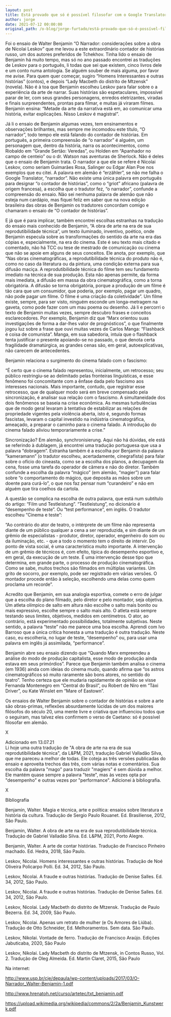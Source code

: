 ```yaml
---
layout: post
title: Está provado que só é possível filosofar com o Google Translator
author: jorge
date: 2021-07-12 00:00:00
original_path: /o-blog/jorge-furtado/está-provado-que-só-é-possível-filosofar-com-o-google-translator.html
---
```


Foi o ensaio de Walter Benjamin “O Narrador: considerações sobre a obra de Nicolai Leskov” que me levou a este extraordinário contador de histórias russo, um dos autores preferidos de Tchekhov. Tinha lido o ensaio de Benjamin há muito tempo, mas só no ano passado encontrei as traduções de Leskov para o português, li todas que sei que existem, cinco livros dele e um conto numa antologia. Se alguém souber de mais alguma, por favor me avise. Para quem quer começar, sugiro “Homens Interessantes e outras histórias” (contos), e depois “Lady Macbeth do distrito de Mtzensk” (novela). Não é à toa que Benjamin escolheu Leskov para falar sobre o a experiência da arte de narrar. Suas histórias são espetaculares, impossível parar de ler, com seus grandes personagens, enredos eletrizantes, viradas e finais surpreendentes, prontas para filmar, e muitas já viraram filmes. Benjamin ensina: “Metade da arte da narrativa está em, ao comunicar uma história, evitar explicações. Nisso Leskov é magistral”.

Já li o ensaio de Benjamin algumas vezes, tem ensinamentos e observações brilhantes, mas sempre me incomodou este título, “O narrador”, todo tempo ele está falando do contador de histórias. Em português, a primeira compreensão de “o narrador” é alguém, um personagem que, dentro da história, narra os acontecimentos, como Riobaldo em “Grande Sertão: Veredas”, ou Holden em “Apanhador no campo de centeio” ou o dr. Watson nas aventuras de Sherlock. Não é deles que o ensaio de Benjamin trata. O narrador a que ele se refere é Nicolai Leskov, como seriam Guimarães Rosa, Salinger ou Edgar Alan Poe nos exemplos que eu citei. A palavra em alemão é “erzähler”, se não me falha o Google Translator, “narrador”. Não existe uma única palavra em português para designar “o contador de histórias”, como o “griot” africano (palavra de origem francesa), a escolha que o tradutor fez, “o narrador”, confunde a compreensão do ensaio. Não sei nenhuma palavra de alemão que não esteja num cardápio, mas fiquei feliz em saber que na nova edição brasileira das obras de Benjamin os tradutores concordam comigo e chamaram o ensaio de “O contador de histórias”.

E já que é para implicar, também encontrei escolhas estranhas na tradução do ensaio mais conhecido de Benjamin, “A obra de arte na era de sua reprodutibilidade técnica”, um texto iluminado, inventivo, poético, onde Benjamin especula sobre as transformações do sentido da arte na era das cópias e, especialmente, na era do cinema. Este é seu texto mais citado e comentado, não há TCC ou tese de mestrado de comunicação ou cinema que não se apoie em alguns de seus conceitos. Ele anota, por exemplo, que “Nas obras cinematográficas, a reprodutibilidade técnica do produto não é, como no caso da literatura ou da pintura, uma condição externa para sua difusão maciça. A reprodutibilidade técnica do filme tem seu fundamento imediato na técnica de sua produção. Esta não apenas permite, da forma mais imediata, a difusão em
massa da obra cinematográfica, como a torna obrigatória. A difusão se torna obrigatória, porque a produção de um filme é tão cara que um consumidor, que poderia, por exemplo, pagar um quadro, não pode pagar um filme. O filme é uma criação da coletividade”. Um filme existe, sempre, para ser visto, ninguém esconde um longa-metragem na gaveta, como pode fazer com um mau poema ou desenho.
Já li e percorri o texto de Benjamin muitas vezes, sempre descubro frases e conceitos esclarecedores. Por exemplo, Benjamin diz que “Marx orientou suas investigações de forma a dar-lhes valor de prognósticos”, o que finalmente jogou luz sobre a frase que ouvi muitas vezes de Carlos Manga: “Flashback é coisa de comunista”. Manga, em sua sabedoria, intuía que o flashback tenta justificar o presente apoiando-se no passado, o que denota certa fragilidade dramatúrgica, as grandes cenas são, em geral, autoexplicativas, não carecem de antecedentes.

Benjamin relaciona o surgimento do cinema falado com o fascismo:

“É certo que o cinema falado representou, inicialmente, um retrocesso; seu público restringiu-se ao delimitado pelas fronteiras linguísticas, e esse fenômeno foi concomitante com a ênfase dada pelo fascismo aos interesses nacionais. Mais importante, contudo, que registrar esse retrocesso, que de qualquer modo será em breve compensado pela sincronização, é analisar sua relação com o fascismo. A simultaneidade dos dois fenômenos se baseia na crise econômica. As mesmas turbulências que de modo geral levaram à tentativa de estabilizar as relações de propriedade vigentes pela violência aberta, isto é, segundo formas fascistas, levaram o capital investido na indústria cinematográfica, ameaçado, a preparar o caminho para o cinema falado. A introdução do cinema falado aliviou temporariamente a crise.”

Sincronização? Em alemão, synchronisierung. Aqui não há dúvidas, ele está se referindo à dublagem, já encontrei uma tradução portuguesa que usa a palavra “dobragem”. Estranha também é a escolha por Benjamin da palavra “kameramann” (o tradutor escolheu, acertadamente, cinegrafista) para falar sobre o ofício do cineasta, como se a escolha dos planos, a decupagem da cena, fosse uma tarefa do operador de câmera e não do diretor. Também confunde a escolha da palavra “mágico” (em alemão, “magier”) para falar sobre “o comportamento do mágico, que deposita as mãos sobre um doente para curá-lo”, o que nos faz pensar num “curandeiro” e não em alguém que tira coelhos da cartola.

A questão se complica na escolha de outra palavra, que está num subtítulo do artigo: “Film und Testleistung”. “Testleistung”, no dicionário é “desempenho de teste”.  Ou “test performance”, em inglês. O tradutor escolheu “Cinema e teste”:

“Ao contrário do ator de teatro, o intérprete de um filme não representa diante de um público qualquer a cena a ser reproduzida, e sim diante de um grêmio de especialistas - produtor, diretor, operador, engenheiro do som ou da iluminação, etc. - que a todo o momento tem o direito de intervir. Do ponto de vista social, é uma característica muito importante. A intervenção de um grêmio de técnicos é, com efeito, típica do desempenho esportivo e, em geral, da execução de um teste. É uma intervenção desse tipo que determina, em grande parte, o processo de produção cinematográfica. Como se sabe, muitos trechos são filmados em múltiplas variantes. Um grito de socorro, por exemplo, pode ser registrado em várias versões. O montador procede então à seleção, escolhendo uma delas como quem proclama um recorde”.

Acredito que Benjamin, em sua analogia esportiva, comete o erro de julgar que a escolha do plano filmado, pelo diretor e pelo montador, seja objetiva. Um atleta olímpico de salto em altura não escolhe o salto mais bonito ou mais expressivo, escolhe sempre o salto mais alto. O atleta está sempre testando seus limites, objetivos, medidos em centímetros. O ator, ao contrário, está experimentado possibilidades, totalmente subjetivas. Neste sentido, a palavra “teste” não me parece uma boa escolha. Aprendi com Ivo Barroso que a única crítica honesta a uma tradução é outra tradução. Neste caso, eu escolheria, no lugar de teste, “desempenho” ou, para usar uma palavra em inglês já assimilada, “performance”.

Benjamin abre seu ensaio dizendo que “Quando Marx empreendeu a análise do modo de produção capitalista, esse modo de produção ainda estava em seus primórdios”. Parece que Benjamin também analisa o cinema (em 1936) ainda com ideias do cinema mudo, quando afirma que “os astros cinematográficos só muito raramente são bons atores, no sentido do teatro”. Tenho certeza que ele mudaria rapidamente de opinião se visse Fernanda Montenegro em “Central do Brasil”, ou Robert de Niro em “Táxi Driver”, ou Kate Winslet em “Mare of Eastown”.

Os ensaios de Walter Benjamin sobre o contador de histórias e sobre a arte são obras-primas, reflexões absurdamente lúcidas de um dos maiores filósofos do século 20, uma mente livre e criativa que influenciou todos que o seguiram, mas talvez eles confirmem o verso de Caetano: só é possível filosofar em alemão.

X

Adicionado em 13.07.21  
Li hoje uma outra tradução de "A obra de arte na era de sua reprodutibilidade técnica", da L&PM, 2021, tradução Gabriel Valladão Silva, que me pareceu a melhor de todas. Ele coteja as três versões publicadas do ensaio e aproveita trechos das três, com várias notas e comentários. Sua escolha da palavra "mago" para traduzir "magiers" é sem dúvida a melhor. Ele mantém quase sempre a palavra "teste", mas às vezes opta por "desempenho" e outras vezes por "performance". Adicionei à bibliografia. 

X

Bibliografia

Benjamin, Walter. Magia e técnica, arte e política: ensaios sobre literatura e história da cultura. Tradução de Sergio Paulo Rouanet. Ed. Brasiliense, 2012, São Paulo.

Benjamin, Walter. A obra de arte na era de sua reprodutibilidade técnica. Tradução de Gabriel Valladão Silva. Ed. L&PM, 2021, Porto Alegre.

Benjamin, Walter. A arte de contar histórias. Tradução de Francisco Pinheiro machado. Ed. Hedra, 2018, São Paulo.

Leskov, Nicolai. Homens interessantes e outras histórias. Tradução de Noé Oliveira Policarpo Polli. Ed. 34, 2012, São Paulo.

Leskov, Nicolai. A fraude e outras histórias. Tradução de Denise Salles. Ed. 34, 2012, São Paulo.

Leskov, Nicolai. A fraude e outras histórias. Tradução de Denise Salles. Ed. 34, 2012, São Paulo.

Leskov, Nicolai. Lady Macbeth do distrito de Mtzensk. Tradução de Paulo Bezerra. Ed. 34, 2009, São Paulo.

Leskov, Nicolai. Apenas um retrato de mulher (e Os Amores de Liúba). Tradução de Otto Schneider, Ed. Melhoramentos. Sem data. São Paulo.

Leskov, Nikolai. Vontade de ferro. Tradução de Francisco Araújo. Edições Jabuticaba, 2020, São Paulo

Leskov, Nikolai.  Lady Macbeth do distrito de Mtzensk, in Contos Russo, Vol. 2. Tradução de Oleg Almeida. Ed. Martin Claret, 2015, São Paulo

Na internet:

<http://www.usp.br/cje/depaula/wp-content/uploads/2017/03/O-Narrador_Walter-Benjamin-1.pdf>

<http://www.hrenatoh.net/curso/artetec/txt_benjamin.pdf>
 
<https://upload.wikimedia.org/wikipedia/commons/2/2a/Benjamin_Kunstwerk.pdf>
